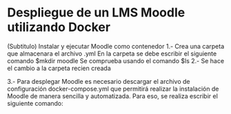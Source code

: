 # Despliegue de un LMS Moodle utilizando Docker
(Subtitulo) Instalar y ejecutar Moodle como contenedor 
1.- Crea una carpeta que almacenara el archivo .yml En la carpeta se debe escribir el siguiente comando 
      $mkdir moodle
    Se comprueba usando el comando 
      $ls
2.- Se hace el cambio a la carpeta recien creada

3.- Para desplegar Moodle es necesario descargar el archivo de configuración docker-compose.yml que permitirá realizar la instalación de Moodle de manera sencilla y automatizada. Para eso, se realiza escribir el siguiente comando:
